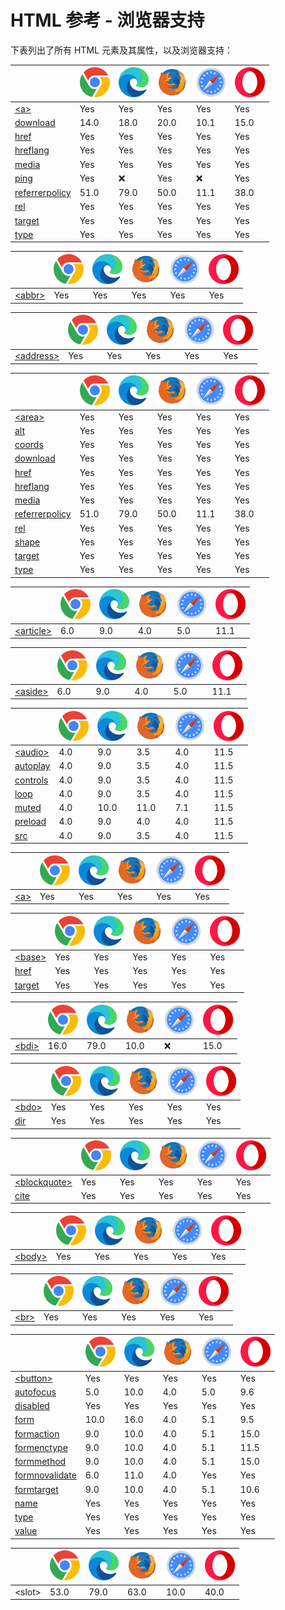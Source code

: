HTML 参考 - 浏览器支持
===

下表列出了所有 HTML 元素及其属性，以及浏览器支持：

| &nbsp; | ![chrome][1] | ![edge][2] | ![firefox][3] | ![safari][4] | ![opera][5] |
| ---- | ---- | ---- | ---- | ---- | ---- |
| [&lt;a&gt;](../tags/a.md) | Yes | Yes | Yes | Yes | Yes |
| [download](../tags/a_download.md) | 14.0 | 18.0 | 20.0 | 10.1 | 15.0 |
| [href](../tags/a_href.md) | Yes | Yes | Yes | Yes | Yes |
| [hreflang](../tags/a_hreflang.md) | Yes | Yes | Yes | Yes | Yes |
| [media](../tags/a_media.md) | Yes | Yes | Yes | Yes | Yes |
| [ping](../tags/a_ping.md) | Yes | ❌ | Yes | ❌ | Yes |
| [referrerpolicy](../tags/a_referrepolicy.md) | 51.0 | 79.0 | 50.0 | 11.1 | 38.0 |
| [rel](../tags/a_rel.md) | Yes | Yes | Yes | Yes | Yes |
| [target](../tags/a_target.md) | Yes | Yes | Yes | Yes | Yes |
| [type](../tags/a_type.md) | Yes | Yes | Yes | Yes | Yes |

| &nbsp; | ![chrome][1] | ![edge][2] | ![firefox][3] | ![safari][4] | ![opera][5] |
| ---- | ---- | ---- | ---- | ---- | ---- |
| [&lt;abbr&gt;](../tags/abbr.md) | Yes | Yes | Yes | Yes | Yes |

| &nbsp; | ![chrome][1] | ![edge][2] | ![firefox][3] | ![safari][4] | ![opera][5] |
| ---- | ---- | ---- | ---- | ---- | ---- |
| [&lt;address&gt;](../tags/address.md) | Yes | Yes | Yes | Yes | Yes |

| &nbsp; | ![chrome][1] | ![edge][2] | ![firefox][3] | ![safari][4] | ![opera][5] |
| ---- | ---- | ---- | ---- | ---- | ---- |
| [&lt;area&gt;](../tags/area.md) | Yes | Yes | Yes | Yes | Yes |
| [alt](../tags/area_alt.md) | Yes | Yes | Yes | Yes | Yes |
| [coords](../tags/area_coords.md) | Yes | Yes | Yes | Yes | Yes |
| [download](../tags/area_download.md) | Yes | Yes | Yes | Yes | Yes |
| [href](../tags/area_href.md) | Yes | Yes | Yes | Yes | Yes |
| [hreflang](../tags/area_hreflang.md) | Yes | Yes | Yes | Yes | Yes |
| [media](../tags/area_media.md) | Yes | Yes | Yes | Yes | Yes |
| [referrerpolicy](../tags/area_referrepolicy.md) | 51.0 | 79.0 | 50.0 | 11.1 | 38.0 |
| [rel](../tags/area_rel.md) | Yes | Yes | Yes | Yes | Yes |
| [shape](../tags/area_shape.md) | Yes | Yes | Yes | Yes | Yes |
| [target](../tags/area_target.md) | Yes | Yes | Yes | Yes | Yes |
| [type](../tags/area_type.md) | Yes | Yes | Yes | Yes | Yes |

| &nbsp; | ![chrome][1] | ![edge][2] | ![firefox][3] | ![safari][4] | ![opera][5] |
| ---- | ---- | ---- | ---- | ---- | ---- |
| [&lt;article&gt;](../tags/article.md) | 6.0 | 9.0 | 4.0 | 5.0 | 11.1 |

| &nbsp; | ![chrome][1] | ![edge][2] | ![firefox][3] | ![safari][4] | ![opera][5] |
| ---- | ---- | ---- | ---- | ---- | ---- |
| [&lt;aside&gt;](../tags/aside.md) | 6.0 | 9.0 | 4.0 | 5.0 | 11.1 |

| &nbsp; | ![chrome][1] | ![edge][2] | ![firefox][3] | ![safari][4] | ![opera][5] |
| ---- | ---- | ---- | ---- | ---- | ---- |
| [&lt;audio&gt;](../tags/audio.md) | 4.0 | 9.0 | 3.5 | 4.0 | 11.5 |
| [autoplay](../tags/audio_autoplay.md) | 4.0 | 9.0 | 3.5 | 4.0 | 11.5 | 
| [controls](../tags/audio_controls.md) | 4.0 | 9.0 | 3.5 | 4.0 | 11.5 | 
| [loop](../tags/audio_loop.md) | 4.0 | 9.0 | 3.5 | 4.0 | 11.5 | 
| [muted](../tags/audio_muted.md) | 4.0 | 10.0 | 11.0 | 7.1 | 11.5 | 
| [preload](../tags/audio_preload.md) | 4.0 | 9.0 | 4.0 | 4.0 | 11.5 | 
| [src](../tags/audio_src.md) | 4.0 | 9.0 | 3.5 | 4.0 | 11.5 | 


| &nbsp; | ![chrome][1] | ![edge][2] | ![firefox][3] | ![safari][4] | ![opera][5] |
| ---- | ---- | ---- | ---- | ---- | ---- |
| [&lt;a&gt;](../tags/a.md) | Yes | Yes | Yes | Yes | Yes |

| &nbsp; | ![chrome][1] | ![edge][2] | ![firefox][3] | ![safari][4] | ![opera][5] |
| ---- | ---- | ---- | ---- | ---- | ---- |
| [&lt;base&gt;](../tags/base.md) | Yes | Yes | Yes | Yes | Yes |
| [href](../tags/base_href.md) | Yes | Yes | Yes | Yes | Yes |
| [target](../tags/base_target.md) | Yes | Yes | Yes | Yes | Yes |

| &nbsp; | ![chrome][1] | ![edge][2] | ![firefox][3] | ![safari][4] | ![opera][5] |
| ---- | ---- | ---- | ---- | ---- | ---- |
| [&lt;bdi&gt;](../tags/bdi.md) | 16.0 | 79.0 | 10.0 | ❌ | 15.0 |

| &nbsp; | ![chrome][1] | ![edge][2] | ![firefox][3] | ![safari][4] | ![opera][5] |
| ---- | ---- | ---- | ---- | ---- | ---- |
| [&lt;bdo&gt;](../tags/bdo.md) | Yes | Yes | Yes | Yes | Yes |
| [dir](../tags/bdo_dir.md) | Yes | Yes | Yes | Yes | Yes |

| &nbsp; | ![chrome][1] | ![edge][2] | ![firefox][3] | ![safari][4] | ![opera][5] |
| ---- | ---- | ---- | ---- | ---- | ---- |
| [&lt;blockquote&gt;](../tags/blockquote.md) | Yes | Yes | Yes | Yes | Yes |
| [cite](../tags/blockquote_cite.md) | Yes | Yes | Yes | Yes | Yes |

| &nbsp; | ![chrome][1] | ![edge][2] | ![firefox][3] | ![safari][4] | ![opera][5] |
| ---- | ---- | ---- | ---- | ---- | ---- |
| [&lt;body&gt;](../tags/body.md) | Yes | Yes | Yes | Yes | Yes |

| &nbsp; | ![chrome][1] | ![edge][2] | ![firefox][3] | ![safari][4] | ![opera][5] |
| ---- | ---- | ---- | ---- | ---- | ---- |
| [&lt;br&gt;](../tags/br.md) | Yes | Yes | Yes | Yes | Yes |


| &nbsp; | ![chrome][1] | ![edge][2] | ![firefox][3] | ![safari][4] | ![opera][5] |
| ---- | ---- | ---- | ---- | ---- | ---- |
| [&lt;button&gt;](../tags/button.md) | Yes | Yes | Yes | Yes | Yes |
| [autofocus](../tags/button_autofocus.md) | 5.0 | 10.0 | 4.0 | 5.0 | 9.6 |
| [disabled](../tags/button_disabled.md) | Yes | Yes | Yes | Yes | Yes |
| [form](../tags/button_form.md) | 10.0 | 16.0 | 4.0 | 5.1 | 9.5 |
| [formaction](../tags/button_formaction.md) | 9.0 | 10.0 | 4.0 | 5.1 | 15.0 |
| [formenctype](../tags/button_formenctype.md) | 9.0 | 10.0 | 4.0 | 5.1 | 11.5 |
| [formmethod](../tags/button_formmethod.md) | 9.0 | 10.0 | 4.0 | 5.1 | 15.0 |
| [formnovalidate](../tags/button_formnovalidate.md) | 6.0 | 11.0 | 4.0 | Yes |Yes |
| [formtarget](../tags/button_formtarget.md) | 9.0 | 10.0 | 4.0 | 5.1 | 10.6 |
| [name](../tags/button_name.md) | Yes | Yes | Yes | Yes | Yes |
| [type](../tags/button_type.md) | Yes | Yes | Yes | Yes | Yes |
| [value](../tags/button_value.md) | Yes | Yes | Yes | Yes | Yes |

| &nbsp; | ![chrome][1] | ![edge][2] | ![firefox][3] | ![safari][4] | ![opera][5] |
| ---- | ---- | ---- | ---- | ---- | ---- |
| &lt;slot&gt; | 53.0 | 79.0 | 63.0 | 10.0 | 40.0 |

[1]: ../assets/chrome.svg
[2]: ../assets/edge.svg
[3]: ../assets/firefox.svg
[4]: ../assets/safari.svg
[5]: ../assets/opera.svg